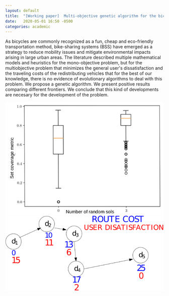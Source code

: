 ```yaml
---
layout: default
title:  "[Working paper]  Multi-objective genetic algorithm for the bicycle repositioning problem"
date:   2020-05-01 16:50 -0500
categories: academic
---
```


As bicycles  are commonly recognized as a fun, cheap  and eco-friendly transportation method, bike-sharing systems (BSS) have emerged  as a strategy to reduce mobility issues and mitigate  environmental impacts arising in large urban areas. The literature described multiple mathematical models and heuristics for the mono-objective problem, but for the multiobjective problem that minimizes the general user's dissatisfaction and the traveling costs of the redistributing vehicles that for the best of our knowledge, there is no evidence of evolutionary algorithms to deal with this problem. We propose a genetic algorithm. We present positive results comparing different frontiers. We conclude that this kind of developments are necesary for the development of the problem. 

![](/images/posts/PI2/boxplot1.png)
![](/images/posts/PI2/nodes_example.png)
